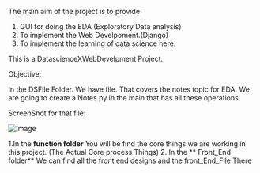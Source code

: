 The main aim of the project is to provide
1. GUI for doing the EDA (Exploratory Data analysis)
2. To implement the Web Develpoment.(Django)
3. To implement the learning of data science here.

This is a DatascienceXWebDevelpment Project.


Objective: 

In the DSFile Folder. We have file. That covers the notes topic for EDA. We are going to create a Notes.py in the main that has all these operations. 


ScreenShot for that file:



![image](https://github.com/user-attachments/assets/e6d14883-be7e-4a51-95b4-fb8edec7c241)

1.In the **function folder** You will be find the core things we are working in this project. (The Actual Core process Things)
2. In the ** Front_End folder** We can find all the front end designs and the front_End_File There







